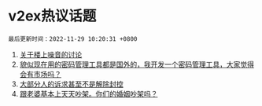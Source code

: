 # v2ex热议话题

`最后更新时间：2022-11-29 10:20:31 +0800`

1. [关于楼上噪音的讨论](https://www.v2ex.com/t/898568)
1. [貌似现在用的密码管理工具都是国外的，我开发一个密码管理工具，大家觉得会有市场吗？](https://www.v2ex.com/t/898418)
1. [大部分人的诉求甚至不是解除封控](https://www.v2ex.com/t/898679)
1. [跟老婆基本上天天吵架。你们的婚姻吵架吗？](https://www.v2ex.com/t/898602)

